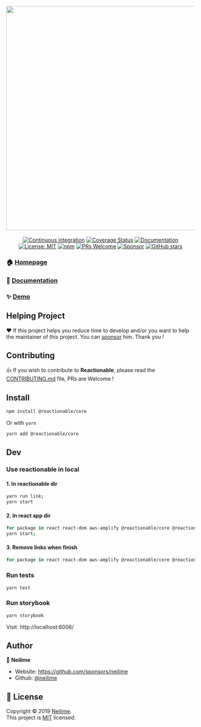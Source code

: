 <p align="center">
  <a href="/" target="_blank"><img src="https://repository-images.githubusercontent.com/215304880/02830f80-f11d-11e9-893a-20a50b13e17c" width="600"></a>
  <br/><br/>
  <a href="https://github.com/reactionable/reactionable/actions?query=workflow%3A%22Continuous+Integration%22" target="_blank"><img alt="Continuous integration" src="https://github.com/reactionable/reactionable/workflows/Continuous%20Integration/badge.svg"></a>
  <a href="https://codecov.io/gh/reactionable/reactionable" target="_blank"><img alt="Coverage Status" src="https://codecov.io/gh/reactionable/reactionable/branch/master/graph/badge.svg"></a>
  <a href="https://reactionable.github.io/reactionable/docs" target="_blank"><img alt="Documentation" src="https://img.shields.io/badge/documentation-yes-brightgreen.svg" /></a>
  <a href="https://github.com/reactionable/reactionable/blob/master/LICENSE" target="_blank"><img alt="License: MIT" src="https://img.shields.io/badge/License-MIT-yellow.svg" /></a>
  <a href="https://www.npmjs.com/search?q=%40reactionable" target="_blank"><img alt="npm" src="https://img.shields.io/npm/v/@reactionable/core"></a>
  <a href="CONTRIBUTING.md" target="_blank"><img src="https://img.shields.io/badge/PRs-welcome-brightgreen.svg" alt="PRs Welcome"></a>
  <a href="https://github.com/sponsors/neilime"><img src="https://img.shields.io/badge/%E2%9D%A4-Sponsor-ff69b4" alt="Sponsor"></a>
  <a href="https://github.com/reactionable/reactionable"><img alt="GitHub stars" src="https://img.shields.io/github/stars/reactionable/reactionable?logo=github"></a>
</p>

### 🏠 [Homepage](https://reactionable.github.io/reactionable/)

### 📖 [Documentation](https://reactionable.github.io/reactionable/docs)

### ✨ [Demo](https://reactionable.github.io/reactionable/storybook)

## Helping Project

❤️ If this project helps you reduce time to develop and/or you want to help the maintainer of this project. You can [sponsor](https://github.com/sponsors/neilime) him. Thank you !

## Contributing

👍 If you wish to contribute to **Reactionable**, please read the [CONTRIBUTING.md](CONTRIBUTING.md) file, PRs are Welcome !

## Install

```sh
npm install @reactionable/core
```

Or with `yarn`

```sh
yarn add @reactionable/core
```

## Dev

### Use reactionable in local

#### 1. In **reactionable** dir

```bash
yarn run link;
yarn start
```

#### 2. In react app dir

```bash
for package in react react-dom aws-amplify @reactionable/core @reactionable/ui-bootstrap @reactionable/amplify; do yarn link $package; done;
yarn start;
```

#### 3. Remove links when finish

```bash
for package in react react-dom aws-amplify @reactionable/core @reactionable/ui-bootstrap @reactionable/amplify; do yarn unlink $package; done;
```

### Run tests

```sh
yarn test
```

### Run storybook

```sh
yarn storybook
```

Visit: http://localhost:6006/

## Author

👤 **Neilime**

- Website: https://github.com/sponsors/neilime
- Github: [@neilime](https://github.com/neilime)

## 📝 License

Copyright © 2019 [Neilime](https://github.com/neilime).<br />
This project is [MIT](https://github.com/reactionable/reactionable/blob/master/LICENSE) licensed.
